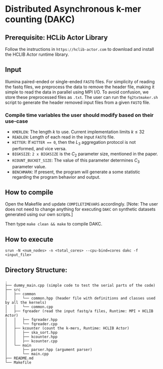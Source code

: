 # Distributed Asynchronous k-mer counting (DAKC)

## Prerequisite: HCLib Actor Library 

Follow the instructions in `https://hclib-actor.com` to download and install the HCLIB Actor runtime library.

## Input 
Illumina paired-ended or single-ended `FASTQ` files. For simplicity of reading the fastq files, we preprocess the data to remove the header file, making it simple to read the data in parallel using MPI I/O. To avoid confusion, we store these preprocessed files as `.txt`. The user can run the `fq2txtmaker.sh` script to generate the header removed input files from a given `FASTQ` file.

### Compile time variables the user should modify based on their use-case 
- `KMERLEN`: The length $k$ to use. Current implementation limits $k \leq 32$
- `READLEN`: Length of each read in the input `FASTQ` file.
- `HITTER`: If `HITTER == 0`, then the $L_3$ aggregation protocol is not performed, and vice versa.
- `BIGKSIZE`: `2 x BIGKSIZE` is the $C_2$ parameter size, mentioned in the paper.
- `KCOUNT_BUCKET_SIZE`: The value of this parameter determines $C_3$ parameter value. 
- `BENCHMARK`: If present, the program will generate a some statistic regarding the program behavior and output.

## How to compile

Open the Makefile and update `COMPILETIMEVARS` accordingly. 
[Note: The user does not need to change anything for executing `DAKC` on synthetic datasets generated using our own scripts.]

Then type `make clean && make` to compile DAKC.

## How to execute 
```
srun -N <num_nodes> -n <total_cores> --cpu-bind=cores dakc -f <input_file>
```

## Directory Structure:
```tree
.
├── dummy_main.cpp (simple code to test the serial parts of the code)
├── src 
│   ├── common 
│   │   └── common.hpp (header file with definitions and classes used by all the kernels)
│   │   └── common.cpp
│   ├── fqreader (read the input fastq/a files, Runtime: MPI + HCLIB Actor)
│   │   ├── fqreader.hpp
│   │   └── fqreader.cpp
│   ├── kcounter (count the k-mers, Runtime: HCLIB Actor)
│   │   ├── ska_sort.hpp
│   │   ├── kcounter.hpp
│   │   ├── kcounter.cpp
│   └── main
│       ├── parser.hpp (argument parser)
│       └── main.cpp
├── README.md
└── Makefile
```
